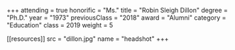+++
attending     = true
honorific     = "Ms."
title         = "Robin Sleigh Dillon"
degree        = "Ph.D."
year          = "1973"
previousClass = "2018"
award         = "Alumni"
category      = "Education"
class         = 2019
weight        = 5

[[resources]]
  src  = "dillon.jpg"
  name = "headshot"
+++
